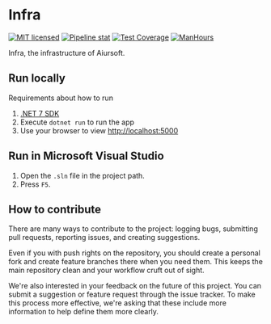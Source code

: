 # Infra

[![MIT licensed](https://img.shields.io/badge/license-MIT-blue.svg)](https://gitlab.aiursoft.cn/aiursoft/infra/-/blob/master/LICENSE)
[![Pipeline stat](https://gitlab.aiursoft.cn/aiursoft/infra/badges/master/pipeline.svg)](https://gitlab.aiursoft.cn/aiursoft/infra/-/pipelines)
[![Test Coverage](https://gitlab.aiursoft.cn/aiursoft/infra/badges/master/coverage.svg)](https://gitlab.aiursoft.cn/aiursoft/infra/-/pipelines)
[![ManHours](https://manhours.aiursoft.cn/gitlab/gitlab.aiursoft.cn/aiursoft/infra.svg)](https://gitlab.aiursoft.cn/aiursoft/infra/-/commits/master?ref_type=heads)

<!-- [![NuGet version (Aiursoft.Identity)](https://img.shields.io/nuget/v/Aiursoft.Identity.svg)](https://www.nuget.org/packages/Aiursoft.Identity/) -->
<!-- [![Website](https://img.shields.io/website?url=https%3A%2F%2Fwww.aiursoft.com%2F%3Fshow%3Ddirect)](https://www.aiursoft.com) -->

Infra, the infrastructure of Aiursoft.

## Run locally

Requirements about how to run

1. [.NET 7 SDK](http://dot.net/)
2. Execute `dotnet run` to run the app
3. Use your browser to view [http://localhost:5000](http://localhost:5000)

## Run in Microsoft Visual Studio

1. Open the `.sln` file in the project path.
2. Press `F5`.

## How to contribute

There are many ways to contribute to the project: logging bugs, submitting pull requests, reporting issues, and creating suggestions.

Even if you with push rights on the repository, you should create a personal fork and create feature branches there when you need them. This keeps the main repository clean and your workflow cruft out of sight.

We're also interested in your feedback on the future of this project. You can submit a suggestion or feature request through the issue tracker. To make this process more effective, we're asking that these include more information to help define them more clearly.
